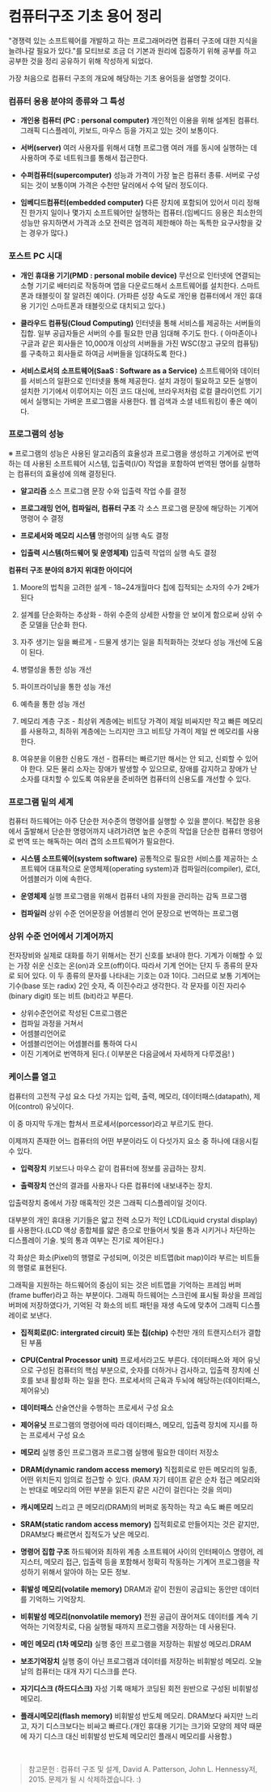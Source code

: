 # 컴퓨터구조 기초 용어 정리

"경쟁력 있는 소프트웨어를 개발하고 하는 프로그래머라면 컴퓨터 구조에 대한 지식을 늘려나갈 필요가 있다."를 모티브로 조금 더 기본과 원리에 집중하기 위해 공부를 하고 공부한 것을 정리 공유하기 위해 작성하게 되었다.  

가장 처음으로 컴퓨터 구조의 개요에 해당하는 기초 용어등을 설명할 것이다.  

### 컴퓨터 응용 분야의 종류와 그 특성

- **개인용 컴퓨터 (PC : personal computer)** 개인적인 이용을 위해 설계된 컴퓨터. 그래픽 디스플레이, 키보드, 마우스 등을 가지고 있는 것이 보통이다.

- **서버(server)** 여러 사용자를 위해서 대형 프로그램 여러 개를 동시에 실행하는 데 사용하며 주로 네트워크를 통해서 접근한다.

- **수퍼컴퓨터(supercomputer)** 성능과 가격이 가장 높은 컴퓨터 종류. 서버로 구성되는 것이 보통이며 가격은 수천만 달러에서 수억 달러 정도이다.

- **임베디드컴퓨터(embedded computer)** 다른 장치에 포함되어 있어서 미리 정해진 한가지 일이나 몇가지 소프트웨어만 실행하는 컴퓨터.(임베디드 응용은 최소한의 성능만 유지하면서 가격과 소모 전력은 엄격히 제한해야 하는 독특한 요구사항을 갖는 경우가 많다.)

### 포스트 PC 시대

- **개인 휴대용 기기(PMD : personal mobile device)** 무선으로 인터넷에 연결되는 소형 기기로 배터리로 작동하며 앱을 다운로드해서 소프트웨어를 설치한다. 스마트폰과 태블릿이 잘 알려진 예이다.
(가파른 성장 속도로 개인용 컴퓨터에서 개인 휴대용 기기인 스마트폰과 태블릿으로 대치되고 있다.)

- **클라우드 컴퓨팅(Cloud Computing)** 인터넷을 통해 서비스를 제공하는 서버들의 집합. 일부 공급자들은 서버의 수를 필요한 만큼 임대해 주기도 한다. ( 아마존이나 구글과 같은 회사들은 10,000개 이상의 서버들을 가진 WSC(창고 규모의 컴퓨팅)를 구축하고 회사들로 하여금 서버들을 임대하도록 한다.)

- **서비스로서의 소프트웨어(SaaS : Software as a Service)**  소프트웨어와 데이터를 서비스의 일환으로 인터넷을 통해 제공한다. 설치 과정이 필요하고 모든 실행이 설치한 기기에서 이루어지는 이진 코드 대신에, 브라우저처럼 로컬 클라이언트 기기에서 실행되는 가벼운 프로그램을 사용한다. 웹 검색과 소셜 네트워킹이 좋은 예이다.

### 프로그램의 성능

※ 프로그램의 성능은 사용된 알고리즘의 효율성과 프로그램을 생성하고 기계어로 번역하는 데 사용된 소프트웨어 시스템, 입출력(I/O) 작업을 포함하여 번역된 명어를 실행하는 컴퓨터의 효율성에 의해 결정된다.

- **알고리즘** 소스 프로그램 문장 수와 입출력 작업 수를 결정

- **프로그래밍 언어, 컴파일러, 컴퓨터 구조** 각 소스 프로그램 문장에 해당하는 기계어 명령어 수 결정

- **프로세서와 메모리 시스템** 명령어의 실행 속도 결정

- **입출력 시스템(하드웨어 및 운영체제)** 입출력 작업의 실행 속도 결정

**컴퓨터 구조 분야의 8가지 위대한 아이디어**

1. Moore의 법칙을 고려한 설계 - 18~24개월마다 칩에 집적되는 소자의 수가 2배가 된다

2. 설계를 단순화하는 추상화 - 하위 수준의 상세한 사항을 안 보이게 함으로써 상위 수준 모델을 단순화 한다.

3. 자주 생기는 일을 빠르게 - 드물게 생기는 일을 최적화하는 것보다 성능 개선에 도움이 된다.

4. 병렬성을 통한 성능 개선

5. 파이프라이닝을 통한 성능 개선

6. 예측을 통한 성능 개선

7. 메모리 계층 구조 - 최상위 계층에는 비트당 가격이 제일 비싸지만 작고 빠른 메모리를 사용하고, 최하위 계층에는 느리지만 크고 비트당 가격이 제일 싼 메모리를 사용한다.

8. 여유분을 이용한 신용도 개선 - 컴퓨터는 빠르기만 해서는 안 되고, 신뢰할 수 있어야 한다. 모든 물리 소자는 장애가 발생할 수 있으므로, 장애를 감지하고 장애가 난 소자를 대치할 수 있도록 여유분을 준비하면 컴퓨터의 신용도를 개선할 수 있다.

### 프로그램 밑의 세계

컴퓨터 하드웨어는 아주 단순한 저수준의 명령어를 실행할 수 있을 뿐이다. 복잡한 응용에서 출발해서 단순한 명령어까지 내려가려면 높은 수준의 작업을 단순한 컴퓨터 명령어로 번역 또는 해독하는 여러 겹의 소프트웨어가 필요한다.

- **시스템 소프트웨어(system software)**  공통적으로 필요한 서비스를 제공하는 소프트웨어 대표적으로 운영체제(operating system)과 컴파일러(compiler), 로더, 어셈블러가 이에 속한다.

- **운영체제** 실행 프로그램을 위해서 컴퓨터 내의 자원을 관리하는 감독 프로그램

- **컴파일러** 상위 수준 언어문장을 어셈블리 언어 문장으로 번역하는 프로그램

### 상위 수준 언어에서 기계어까지

전자장비와 실제로 대화를 하기 위해서는 전기 신호를 보내야 한다. 기계가 이해할 수 있는 가장 쉬운 신호는 온(on)과 오프(off)이다. 따라서 기계 언어는 단지 두 종류의 문자로 되어 있다. 이 두 종류의 문자를 나타내는 기호는 0과 1이다. 그러므로 보통 기계어는 기수(base 또는 radix) 2인 숫자, 즉 이진수라고 생각한다. 각 문자를 이진 자리수(binary digit) 또는 비트 (bit)라고 부른다.

- 상위수준언어로 작성된 C프로그램은
- 컴파일 과정을 거쳐서
- 어셈블리언어로
- 어셈블리언어는 어셈블러를 통하여 다시
- 이진 기계어로 번역하게 된다.( 이부분은 다음글에서 자세하게 다루겠음! )

### 케이스를 열고

컴퓨터의 고전적 구성 요소 다섯 가지는 입력, 출력, 메모리, 데이터패스(datapath), 제어(control) 유닛이다.  

이 중 마지막 두개는 합쳐서 프로세서(porcessor)라고 부르기도 한다.  

이제까지 존재한 어느 컴퓨터의 어떤 부분이라도 이 다섯가지 요소 중 하나에 대응시킬 수 있다.  

- **입력장치** 키보드나 마우스 같이 컴퓨터에 정보를 공급하는 장치.

- **출력장치** 연산의 결과를 사용자나 다른 컴퓨터에 내보내주는 장치.

입출력장치 중에서 가장 매혹적인 것은 그래픽 디스플레이일 것이다.  

대부분의 개인 휴대용 기기들은 얇고 전력 소모가 적인 LCD(Liquid crystal display)를 사용한다.(LCD 액상 종합체를 얇은 층으로 만들어서 빛을 통과 시키거나 차단하는 디스플레이 기술. 빛의 통과 여부는 진기로 제어된다.)  

각 화상은 화소(Pixel)의 행렬로 구성되며, 이것은 비트맵(bit map)이라 부르는 비트들의 행렬로 표현된다.  

그래픽을 지원하는 하드웨어의 중심이 되는 것은 비트맵을 기억하는 프레임 버퍼(frame buffer)라고 하는 부분이다. 그래픽 하드웨어는 스크린에 표시될 화상을 프레임 버퍼에 저장하였다가, 기억된 각 화소의 비트 패턴을 재생 속도에 맞추어 그래픽 디스플레이로 보낸다.  

- **집적회로(IC: intergrated circuit) 또는 칩(chip)** 수천만 개의 트랜지스터가 결합된 부품

- **CPU(Central Processor unit)** 프로세서라고도 부른다. 데이터패스와 제어 유닛으로 구성된 컴퓨터의 핵심 부분으로, 숫자를 더하거나 검사하고, 입출력 장치에 신호를 보내 활성화 하는 일을 한다. 프로세서의 근육과 두뇌에 해당하는(데이터패스, 제어유닛)

- **데이터패스** 산술연산을 수행하는 프로세서 구성 요소

- **제어유닛** 프로그램의 명령어에 따라 데이터패스, 메모리, 입출력 장치에 지시를 하는 프로세서 구성 요소

- **메모리** 실행 중인 프로그램과 프로그램 실행에 필요한 데이터 저장소

- **DRAM(dynamic random access memory)** 직접회로로 만든 메모리의 일종, 어떤 위치든지 임의로 접근할 수 있다.
(RAM 자기 테이프 같은 순차 접근 메모리와는 반대로 메모리의 어떤 부분을 읽든지 같은 시간이 걸린다는 것을 의미)

- **캐시메모리** 느리고 큰 메모리(DRAM)의 버퍼로 동작하는 작고 속도 빠른 메모리

- **SRAM(static random access memory)** 집적회로로 만들어지는 것은 같지만, DRAM보다 빠르면서 집적도가 낮은 메모리.

- **명령어 집합 구조** 하드웨어와 최하위 계층 소프트웨어 사이의 인터페이스 명령어, 레지스터, 메모리 접근, 입출력 등을 포함해서 정확히 작동하는 기계어 프로그램을 작성하기 위해서 알아야 하는 모든 정보.

- **휘발성 메모리(volatile memory)** DRAM과 같이 전원이 공급되는 동안만 데이터를 기억하느 기억장치.

- **비휘발성 메모리(nonvolatile memory)** 전원 공급이 끊어져도 데이터를 계속 기억하는 기억장치로, 다음 실행될 때까지 프로그램을 저장하는 데 사용된다.

- **메인 메모리 (1차 메모리)** 실행 중인 프로그램을 저장하는 휘발성 메모리.DRAM

- **보조기억장치** 실행 중이 아닌 프로그램과 데이터를 저장하는 비휘발성 메모리. 오늘날의 컴퓨터는 대개 자기 디스크를 쓴다.

- **자기디스크 (하드디스크)** 자성 기록 매체가 코딩된 회전 원반으로 구성된 비휘발성 메모리.

- **플래시메모리(flash memory)** 비휘발성 반도체 메모리. DRAM보다 싸지만 느리고, 자기 디스크보다는 비싸고 빠르다.(개인 휴대용 기기는 크기와 모양의 제약 때문에 자기 디스크 대신 비휘발성 반도체 메모리인 플래시 메모리를 사용함.)

<br/>

>참고문헌 : 컴퓨터 구조 및 설계, David A. Patterson, John L. Hennessy저, 2015. 문제가 될 시 삭제하겠습니다. :)
